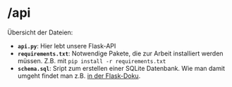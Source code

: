 # /api
Übersicht der Dateien:

- **`api.py`**: Hier lebt unsere Flask-API
- **`requirements.txt`**: Notwendige Pakete, die zur Arbeit installiert werden müssen. Z.B. mit `pip install -r requirements.txt`
- **`schema.sql`**: Sript zum erstellen einer SQLite Datenbank. Wie man damit umgeht findet man z.B. [in der Flask-Doku](https://flask.palletsprojects.com/en/2.3.x/tutorial/database/).